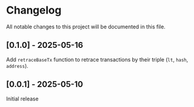 # Changelog

All notable changes to this project will be documented in this file.

## [0.1.0] - 2025-05-16

Add `retraceBaseTx` function to retrace transactions by their triple (`lt`, `hash`, `address`).

## [0.0.1] - 2025-05-10

Initial release
